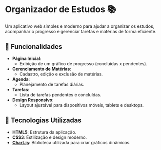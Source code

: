 # Organizador de Estudos 📚

Um aplicativo web simples e moderno para ajudar a organizar os estudos, acompanhar o progresso e gerenciar tarefas e matérias de forma eficiente.

## 🎯 Funcionalidades

- **Página Inicial**:
  - Exibição de um gráfico de progresso (concluídas x pendentes).
- **Gerenciamento de Matérias**:
  - Cadastro, edição e exclusão de matérias.
- **Agenda**:
  - Planejamento de tarefas diárias.
- **Tarefas**:
  - Lista de tarefas pendentes e concluídas.
- **Design Responsivo**:
  - Layout ajustável para dispositivos móveis, tablets e desktops.

## 🚀 Tecnologias Utilizadas

- **HTML5**: Estrutura da aplicação.
- **CSS3**: Estilização e design moderno.
- **[Chart.js](https://www.chartjs.org/)**: Biblioteca utilizada para criar gráficos dinâmicos.
